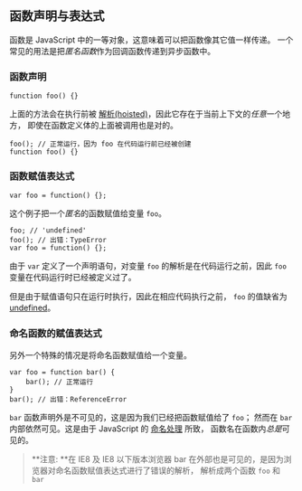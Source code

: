 ﻿## 函数声明与表达式

函数是 JavaScript 中的一等对象，这意味着可以把函数像其它值一样传递。
一个常见的用法是把*匿名函数*作为回调函数传递到异步函数中。

### 函数声明

    function foo() {}

上面的方法会在执行前被 [解析(hoisted)](#function.scopes)，因此它存在于当前上下文的*任意*一个地方，
即使在函数定义体的上面被调用也是对的。

    foo(); // 正常运行，因为 foo 在代码运行前已经被创建
    function foo() {}

###  函数赋值表达式

    var foo = function() {};

这个例子把一个*匿名*的函数赋值给变量 `foo`。

    foo; // 'undefined'
    foo(); // 出错：TypeError
    var foo = function() {};

由于 `var` 定义了一个声明语句，对变量 `foo` 的解析是在代码运行之前，因此 `foo` 变量在代码运行时已经被定义过了。

但是由于赋值语句只在运行时执行，因此在相应代码执行之前， `foo` 的值缺省为 [undefined](#core.undefined)。

### 命名函数的赋值表达式

另外一个特殊的情况是将命名函数赋值给一个变量。

    var foo = function bar() {
        bar(); // 正常运行
    }
    bar(); // 出错：ReferenceError

`bar` 函数声明外是不可见的，这是因为我们已经把函数赋值给了 `foo`；
然而在 `bar` 内部依然可见。这是由于 JavaScript 的 [命名处理](#function.scopes) 所致，
函数名在函数内*总是*可见的。
> **注意: **在 IE8 及 IE8 以下版本浏览器 bar 在外部也是可见的，是因为浏览器对命名函数赋值表达式进行了错误的解析，
> 解析成两个函数 `foo` 和 `bar`

